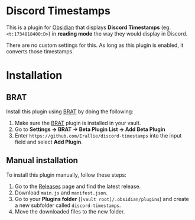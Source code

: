 # Discord Timestamps

This is a plugin for [Obsidian](https://obsidian.md/) that displays **Discord Timestamps** (eg. `<t:1734818400:D>`) in **reading mode** the way they would display in Discord.

There are no custom settings for this. As long as this plugin is enabled, it converts those timestamps.
# Installation
## BRAT
Install this plugin using [BRAT](https://obsidian.md/plugins?id=obsidian42-brat) by doing the following:
1. Make sure the [BRAT](https://obsidian.md/plugins?id=obsidian42-brat) plugin is installed in your vault.
2. Go to **Settings → BRAT → Beta Plugin List → Add Beta Plugin**
3. Enter `https://github.com/Erallie/discord-timestamps` into the input field and select **Add Plugin**.
## Manual installation
To install this plugin manually, follow these steps:
1. Go to the [Releases](https://github.com/Erallie/discord-timestamps/releases) page and find the latest release.
2. Download `main.js` and `manifest.json`.
3. Go to your **Plugins folder** (`[vault root]/.obsidian/plugins`) and create a new subfolder called `discord-timestamps`.
4. Move the downloaded files to the new folder.